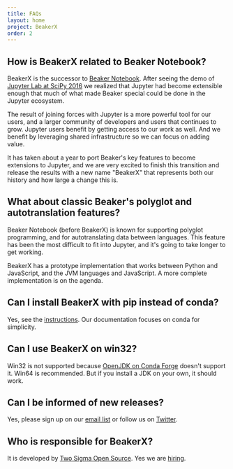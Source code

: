```yaml
---
title: FAQs
layout: home
project: BeakerX
order: 2
---
```


## How is BeakerX related to Beaker Notebook?

BeakerX is the successor to [Beaker Notebook](http://beakernotebook.com/).
After seeing the demo of
[Jupyter Lab at SciPy 2016](https://www.youtube.com/watch?v=Ejh0ftSjk6g)
we realized that Jupyter had become extensible enough that much of
what made Beaker special could be done in the Jupyter ecosystem.

The result of joining forces with Jupyter is a more powerful tool for
our users, and a larger community of developers and users that
continues to grow.  Jupyter users benefit by getting access to our
work as well.  And we benefit by leveraging shared infrastructure so
we can focus on adding value.

It has taken about a year to port Beaker's key features to become
extensions to Jupyter, and we are very excited to finish this
transition and release the results with a new name "BeakerX" that
represents both our history and how large a change this is.

## What about classic Beaker's polyglot and autotranslation features?

Beaker Notebook (before BeakerX) is known for supporting polyglot
programming, and for autotranslating data between languages.  This
feature has been the most difficult to fit into Jupyter, and it's
going to take longer to get working.

BeakerX has a prototype implementation that works between Python and
JavaScript, and the JVM languages and JavaScript.  A more complete
implementation is on the agenda.

## Can I install BeakerX with pip instead of conda?

Yes, see the [instructions](/documentation#installation-with-pip).  Our documentation
focuses on conda for simplicity.

## Can I use BeakerX on win32?

Win32 is not supported because [OpenJDK on Conda Forge](https://anaconda.org/conda-forge/openjdk)
doesn't support it.  Win64 is recommended.  But if you install a JDK
on your own, it should work.

## Can I be informed of new releases?

Yes, please sign up on our [email
list](http://beakernotebook.us3.list-manage.com/subscribe?u=d05838b85c905bc618b25e5a9&id=6b3010163c)
or follow us on [Twitter](https://twitter.com/beakerxnotebook).

## Who is responsible for BeakerX?

It is developed by [Two Sigma Open
Source](http://opensource.twosigma.com/). Yes we are
[hiring](https://www.twosigma.com/careers).
